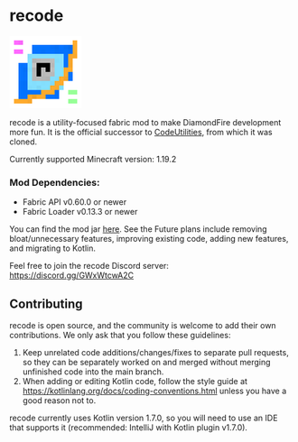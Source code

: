 # recode
![logo](logo.png)

recode is a utility-focused fabric mod to make DiamondFire development more fun. It is the official successor to [CodeUtilities](https://github.com/CodeUtilities/CodeUtilities-2.0), from which it was cloned.

Currently supported Minecraft version: 1.19.2

### Mod Dependencies:
- Fabric API v0.60.0 or newer
- Fabric Loader v0.13.3 or newer

You can find the mod jar [here](https://github.com/homchom/recode/releases). See the Future plans include removing bloat/unnecessary features, improving existing code, adding new features, and migrating to Kotlin.

Feel free to join the recode Discord server: https://discord.gg/GWxWtcwA2C

## Contributing

recode is open source, and the community is welcome to add their own contributions. We only ask that you follow these guidelines:

1. Keep unrelated code additions/changes/fixes to separate pull requests, so they can be separately worked on and merged without merging unfinished code into the main branch.
2. When adding or editing Kotlin code, follow the style guide at https://kotlinlang.org/docs/coding-conventions.html unless you have a good reason not to.

recode currently uses Kotlin version 1.7.0, so you will need to use an IDE that supports it (recommended: IntelliJ with Kotlin plugin v1.7.0).